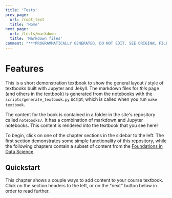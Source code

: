 ```yaml
---
title: 'Tests'
prev_page:
  url: /root_test
  title: 'Home'
next_page:
  url: /tests/markdown
  title: 'Markdown files'
comment: "***PROGRAMMATICALLY GENERATED, DO NOT EDIT. SEE ORIGINAL FILES IN /content***"
---
```

# Features

This is a short demonstration textbook to show the general layout / style of textbooks built
with Jupyter and Jekyll. The markdown files for *this* page (and others in the textbook) is generated from the notebooks
with the `scripts/generate_textbook.py` script, which is called when you run `make textbook`.

The content for the book is contained in a folder in the site's repository called `notebooks/`. It has a
combination of markdown and Jupyter notebooks. This content is rendered into the textbook that you see here!

To begin, click on one of the chapter sections in the sidebar to the left. The first section demonstrates some
simple functionality of this repository, while the following chapters contain a subset of content from the
[Foundations in Data Science](https://inferentialthinking.com).

## Quickstart

This chapter shows a couple ways to add content to your course textbook. Click on the section headers
to the left, or on the "next" button below in order to read further.
